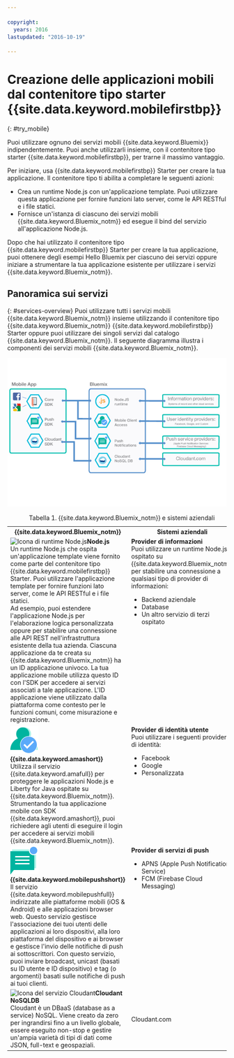 ```yaml
---

copyright:
  years: 2016
lastupdated: "2016-10-19"

---
```


# Creazione delle applicazioni mobili dal contenitore tipo starter {{site.data.keyword.mobilefirstbp}}
{: #try_mobile}

Puoi utilizzare ognuno dei servizi mobili {{site.data.keyword.Bluemix}} indipendentemente. Puoi anche utilizzarli insieme, con il contenitore tipo starter {{site.data.keyword.mobilefirstbp}}, per trarne il massimo vantaggio.

Per iniziare, usa {{site.data.keyword.mobilefirstbp}} Starter per creare la tua applicazione. Il contenitore tipo ti abilita a completare le seguenti azioni:

* Crea un runtime Node.js con un'applicazione template. Puoi utilizzare questa applicazione per fornire funzioni lato server, come le API RESTful e i file statici. <!-- You can read more about operating this application in the Developing Mobile Backend section.-->
* Fornisce un'istanza di ciascuno dei servizi mobili {{site.data.keyword.Bluemix_notm}} ed esegue il bind del servizio all'applicazione Node.js.

<!--
<img src="images/mf_boiler_icon.png" alt="Bluemix mobile services" width="500"> {{site.data.keyword.mobilefirstbp}} Starter boilerplate
-->

Dopo che hai utilizzato il contenitore tipo {{site.data.keyword.mobilefirstbp}} Starter per creare la tua applicazione, puoi ottenere degli esempi Hello Bluemix per ciascuno dei servizi oppure iniziare a strumentare la tua applicazione esistente per utilizzare i servizi {{site.data.keyword.Bluemix_notm}}.


## Panoramica sui servizi
{: #services-overview}
Puoi utilizzare tutti i servizi mobili {{site.data.keyword.Bluemix_notm}} insieme utilizzando il contenitore tipo {{site.data.keyword.Bluemix_notm}} {{site.data.keyword.mobilefirstbp}} Starter oppure puoi utilizzare dei singoli servizi dal catalogo {{site.data.keyword.Bluemix_notm}}. Il seguente diagramma illustra i componenti dei servizi mobili {{site.data.keyword.Bluemix_notm}}.

![Architettura dei servizi mobili {{site.data.keyword.Bluemix_notm}}](images/bms_architecture.jpg)

<table summary="Questa tabella descrive i servizi mobili {{site.data.keyword.Bluemix_notm}} ">
<caption>Tabella 1. {{site.data.keyword.Bluemix_notm}} e sistemi aziendali</caption>
<th>{{site.data.keyword.Bluemix_notm}}</th>
<th>Sistemi aziendali</th>
<tr>
<td> <img src="images/i_js_64.png" alt="Icona di runtime Node.js"><b>Node.js</b> <br/> Un runtime Node.js che ospita un'applicazione template viene fornito come parte del contenitore tipo {{site.data.keyword.mobilefirstbp}} Starter. Puoi utilizzare l'applicazione template per fornire funzioni lato server, come le API RESTful e i file statici. <br/>Ad esempio, puoi estendere l'applicazione Node.js per l'elaborazione logica personalizzata oppure per stabilire una connessione alle API REST nell'infrastruttura esistente della tua azienda. Ciascuna applicazione da te creata su {{site.data.keyword.Bluemix_notm}} ha un ID applicazione univoco. La tua applicazione mobile utilizza questo ID con l'SDK per accedere ai servizi associati a tale applicazione. L'ID applicazione viene utilizzato dalla piattaforma come contesto per le funzioni comuni, come misurazione e registrazione.
<!--You can read more about operating this application in the "Developing Mobile Backend" section.--></td>
<td valign="top"><b>Provider di informazioni</b> <br/>Puoi utilizzare un runtime Node.js ospitato su {{site.data.keyword.Bluemix_notm}} per stabilire una connessione a qualsiasi tipo di provider di informazioni:
<ul>
	<li>Backend aziendale</li>
	<li>Database </li>
	<li>Un altro servizio di terzi ospitato</li>
</ul>
</td>
</tr>
<tr>
<td><img src="images/authentication_icon.png" alt="{{site.data.keyword.amashort}} - icona di servizio"> <b>{{site.data.keyword.amashort}}</b><br/>Utilizza il servizio {{site.data.keyword.amafull}}  per proteggere le applicazioni Node.js e Liberty for Java ospitate su {{site.data.keyword.Bluemix_notm}}. Strumentando la tua applicazione mobile con SDK {{site.data.keyword.amashort}}, puoi richiedere agli utenti di eseguire il login per accedere ai servizi mobili {{site.data.keyword.Bluemix_notm}}. <!-- In addition to security capabilities, {{site.data.keyword.amashort}} also gathers analytics data, so that you can monitor your mobile application performance and collect client logs and usage statistics.--> </td>
<td valign="top"><b>Provider di identità utente</b> <br/>Puoi utilizzare i seguenti provider di identità: <ul><li>Facebook</li><li>Google</li><li> Personalizzata </li></ul></td>
</tr>
<tr>
<td><img src="images/push_icon.png" alt="Icona di servizio Push Notifications"> <b>{{site.data.keyword.mobilepushshort}}</b><br/>Il servizio  {{site.data.keyword.mobilepushfull}}  indirizzate alle piattaforme mobili (iOS & Android) e alle applicazioni browser web. Questo servizio gestisce l'associazione dei tuoi utenti delle applicazioni ai loro dispositivi, alla loro piattaforma del dispositivo e ai browser e gestisce l'invio delle notifiche di push ai sottoscrittori. Con questo servizio, puoi inviare broadcast, unicast (basati su ID utente e ID dispositivo) e tag (o argomenti) basati sulle notifiche di push ai tuoi clienti.</td>
<td valign="top"><b>Provider di servizi di push</b><ul><li>APNS (Apple Push Notifications Service)</li><li>FCM (Firebase Cloud Messaging)</li></ul></td>
</tr>
<tr>
<td><img src="images/cloudant64.png" alt="Icona del servizio Cloudant"><b>Cloudant NoSQLDB</b><br/> Cloudant è un DBaaS (database as a service) NoSQL. Viene creato da zero per ingrandirsi fino a un livello globale, essere eseguito non-stop e gestire un'ampia varietà di tipi di dati come JSON, full-text e geospaziali. </td>
<td>Cloudant.com</td>
</tr>
</table>
